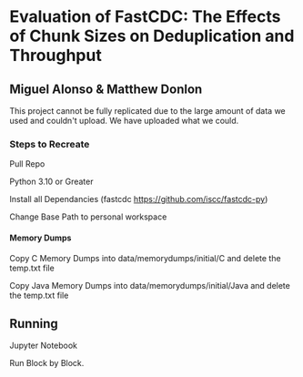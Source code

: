 # Evaluation of FastCDC: The Effects of Chunk Sizes on Deduplication and Throughput
## Miguel Alonso & Matthew Donlon

This project cannot be fully replicated due to the large amount of data we used and couldn't upload. We have uploaded what we could.

### Steps to Recreate

Pull Repo

Python 3.10 or Greater

Install all Dependancies (fastcdc https://github.com/iscc/fastcdc-py)

Change Base Path to personal workspace

#### Memory Dumps

Copy C Memory Dumps into data/memorydumps/initial/C and delete the temp.txt file

Copy Java Memory Dumps into data/memorydumps/initial/Java and delete the temp.txt file


## Running

Jupyter Notebook

Run Block by Block.
